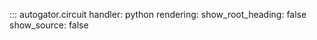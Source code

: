 ::: autogator.circuit
    handler: python
    rendering:
      show_root_heading: false
      show_source: false
